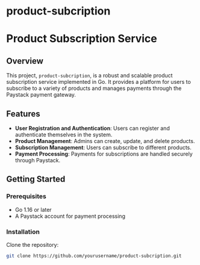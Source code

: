 # product-subcription

# Product Subscription Service

## Overview

This project, `product-subcription`, is a robust and scalable product subscription service implemented in Go. It provides a platform for users to subscribe to a variety of products and manages payments through the Paystack payment gateway.

## Features

- **User Registration and Authentication**: Users can register and authenticate themselves in the system.
- **Product Management**: Admins can create, update, and delete products.
- **Subscription Management**: Users can subscribe to different products.
- **Payment Processing**: Payments for subscriptions are handled securely through Paystack.

## Getting Started

### Prerequisites

- Go 1.16 or later
- A Paystack account for payment processing

### Installation

Clone the repository:

```bash
git clone https://github.com/yourusername/product-subcription.git
```
